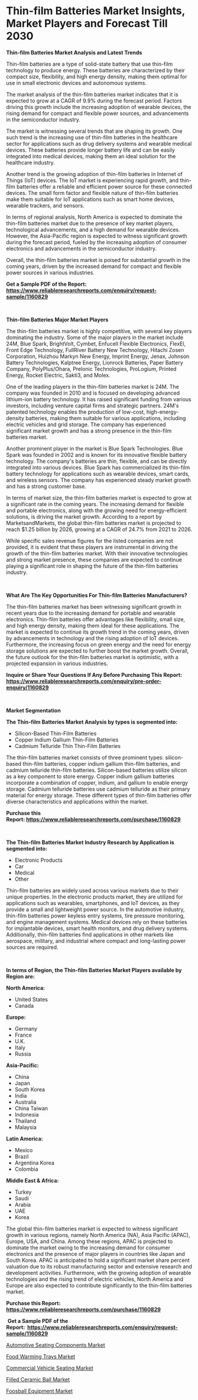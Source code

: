 <p><h1>Thin-film Batteries Market Insights, Market Players and Forecast Till 2030</h1></p><p><strong>Thin-film Batteries Market Analysis and Latest Trends</strong></p>
<p><p>Thin-film batteries are a type of solid-state battery that use thin-film technology to produce energy. These batteries are characterized by their compact size, flexibility, and high energy density, making them optimal for use in small electronic devices and autonomous systems.</p><p>The market analysis of the thin-film batteries market indicates that it is expected to grow at a CAGR of 9.9% during the forecast period. Factors driving this growth include the increasing adoption of wearable devices, the rising demand for compact and flexible power sources, and advancements in the semiconductor industry.</p><p>The market is witnessing several trends that are shaping its growth. One such trend is the increasing use of thin-film batteries in the healthcare sector for applications such as drug delivery systems and wearable medical devices. These batteries provide longer battery life and can be easily integrated into medical devices, making them an ideal solution for the healthcare industry.</p><p>Another trend is the growing adoption of thin-film batteries in Internet of Things (IoT) devices. The IoT market is experiencing rapid growth, and thin-film batteries offer a reliable and efficient power source for these connected devices. The small form factor and flexible nature of thin-film batteries make them suitable for IoT applications such as smart home devices, wearable trackers, and sensors.</p><p>In terms of regional analysis, North America is expected to dominate the thin-film batteries market due to the presence of key market players, technological advancements, and a high demand for wearable devices. However, the Asia-Pacific region is expected to witness significant growth during the forecast period, fueled by the increasing adoption of consumer electronics and advancements in the semiconductor industry.</p><p>Overall, the thin-film batteries market is poised for substantial growth in the coming years, driven by the increased demand for compact and flexible power sources in various industries.</p></p>
<p><strong>Get a Sample PDF of the Report:&nbsp; <a href="https://www.reliableresearchreports.com/enquiry/request-sample/1160829">https://www.reliableresearchreports.com/enquiry/request-sample/1160829</a></strong></p>
<p>&nbsp;</p>
<p><strong>Thin-film Batteries Major Market Players</strong></p>
<p><p>The thin-film batteries market is highly competitive, with several key players dominating the industry. Some of the major players in the market include 24M, Blue Spark, BrightVolt, Cymbet, Enfucell Flexible Electronics, FlexEl, Front Edge Technology, FullRiver Battery New Technology, Hitachi Zosen Corporation, Huizhou Markyn New Energy, Imprint Energy, Jenax, Johnson Battery Technologies, Kalptree Energy, Lionrock Batteries, Paper Battery Company, PolyPlus/Ohara, Prelonic Technologies, ProLogium, Printed Energy, Rocket Electric, Sakti3, and Molex.</p><p>One of the leading players in the thin-film batteries market is 24M. The company was founded in 2010 and is focused on developing advanced lithium-ion battery technology. It has raised significant funding from various investors, including venture capital firms and strategic partners. 24M's patented technology enables the production of low-cost, high-energy-density batteries, making them suitable for various applications, including electric vehicles and grid storage. The company has experienced significant market growth and has a strong presence in the thin-film batteries market.</p><p>Another prominent player in the market is Blue Spark Technologies. Blue Spark was founded in 2002 and is known for its innovative flexible battery technology. The company's batteries are thin, flexible, and can be directly integrated into various devices. Blue Spark has commercialized its thin-film battery technology for applications such as wearable devices, smart cards, and wireless sensors. The company has experienced steady market growth and has a strong customer base.</p><p>In terms of market size, the thin-film batteries market is expected to grow at a significant rate in the coming years. The increasing demand for flexible and portable electronics, along with the growing need for energy-efficient solutions, is driving the market growth. According to a report by MarketsandMarkets, the global thin-film batteries market is projected to reach $1.25 billion by 2026, growing at a CAGR of 24.7% from 2021 to 2026.</p><p>While specific sales revenue figures for the listed companies are not provided, it is evident that these players are instrumental in driving the growth of the thin-film batteries market. With their innovative technologies and strong market presence, these companies are expected to continue playing a significant role in shaping the future of the thin-film batteries industry.</p></p>
<p>&nbsp;</p>
<p><strong>What Are The Key Opportunities For Thin-film Batteries Manufacturers?</strong></p>
<p><p>The thin-film batteries market has been witnessing significant growth in recent years due to the increasing demand for portable and wearable electronics. Thin-film batteries offer advantages like flexibility, small size, and high energy density, making them ideal for these applications. The market is expected to continue its growth trend in the coming years, driven by advancements in technology and the rising adoption of IoT devices. Furthermore, the increasing focus on green energy and the need for energy storage solutions are expected to further boost the market growth. Overall, the future outlook for the thin-film batteries market is optimistic, with a projected expansion in various industries.</p></p>
<p><strong>Inquire or Share Your Questions If Any Before Purchasing This Report: <a href="https://www.reliableresearchreports.com/enquiry/pre-order-enquiry/1160829">https://www.reliableresearchreports.com/enquiry/pre-order-enquiry/1160829</a></strong></p>
<p>&nbsp;</p>
<p><strong>Market Segmentation</strong></p>
<p><strong>The Thin-film Batteries Market Analysis by types is segmented into:</strong></p>
<p><ul><li>Silicon-Based Thin-Film Batteries</li><li>Copper Indium Gallium Thin-Film Batteries</li><li>Cadmium Telluride Thin Thin-Film Batteries</li></ul></p>
<p><p>The thin-film batteries market consists of three prominent types: silicon-based thin-film batteries, copper indium gallium thin-film batteries, and cadmium telluride thin-film batteries. Silicon-based batteries utilize silicon as a key component to store energy. Copper indium gallium batteries incorporate a combination of copper, indium, and gallium to enable energy storage. Cadmium telluride batteries use cadmium telluride as their primary material for energy storage. These different types of thin-film batteries offer diverse characteristics and applications within the market.</p></p>
<p><strong>Purchase this Report:&nbsp;<a href="https://www.reliableresearchreports.com/purchase/1160829">https://www.reliableresearchreports.com/purchase/1160829</a></strong></p>
<p>&nbsp;</p>
<p><strong>The Thin-film Batteries Market Industry Research by Application is segmented into:</strong></p>
<p><ul><li>Electronic Products</li><li>Car</li><li>Medical</li><li>Other</li></ul></p>
<p><p>Thin-film batteries are widely used across various markets due to their unique properties. In the electronic products market, they are utilized for applications such as wearables, smartphones, and IoT devices, as they provide a small and lightweight power source. In the automotive industry, thin-film batteries power keyless entry systems, tire pressure monitoring, and engine management systems. Medical devices rely on these batteries for implantable devices, smart health monitors, and drug delivery systems. Additionally, thin-film batteries find applications in other markets like aerospace, military, and industrial where compact and long-lasting power sources are required.</p></p>
<p>&nbsp;</p>
<p><strong>In terms of Region, the Thin-film Batteries Market Players available by Region are:</strong></p>
<p>
    <p> <strong> North America: </strong>
        <ul>
            <li>United States</li>
            <li>Canada</li>
        </ul>
        </p> 
    <p> <strong> Europe: </strong>
        <ul>
            <li>Germany</li>
            <li>France</li>
            <li>U.K.</li>
            <li>Italy</li>
            <li>Russia</li>
        </ul>
        </p> 
    <p> <strong> Asia-Pacific: </strong>
        <ul>
            <li>China</li>
            <li>Japan</li>
            <li>South Korea</li>
            <li>India</li>
            <li>Australia</li>
            <li>China Taiwan</li>
            <li>Indonesia</li>
            <li>Thailand</li>
            <li>Malaysia</li>
        </ul>
        </p> 
    <p> <strong> Latin America: </strong>
        <ul>
            <li>Mexico</li>
            <li>Brazil</li>
            <li>Argentina Korea</li>
            <li>Colombia</li>
        </ul>
        </p> 
    <p> <strong> Middle East & Africa: </strong>
        <ul>
            <li>Turkey</li>
            <li>Saudi</li>
            <li>Arabia</li>
            <li>UAE</li>
            <li>Korea</li>
        </ul>
    </p>
    </p>
<p><p>The global thin-film batteries market is expected to witness significant growth in various regions, namely North America (NA), Asia Pacific (APAC), Europe, USA, and China. Among these regions, APAC is projected to dominate the market owing to the increasing demand for consumer electronics and the presence of major players in countries like Japan and South Korea. APAC is anticipated to hold a significant market share percent valuation due to its robust manufacturing sector and extensive research and development activities. Furthermore, with the growing adoption of wearable technologies and the rising trend of electric vehicles, North America and Europe are also expected to contribute significantly to the thin-film batteries market.</p></p>
<p><strong>Purchase this Report: <a href="https://www.reliableresearchreports.com/purchase/1160829">https://www.reliableresearchreports.com/purchase/1160829</a></strong></p>
<p>&nbsp;<strong>Get a Sample PDF of the Report:&nbsp;&nbsp;<a href="https://www.reliableresearchreports.com/enquiry/request-sample/1160829">https://www.reliableresearchreports.com/enquiry/request-sample/1160829</a></strong></p>
<p><strong></strong></p>
<p><p><a href="https://medium.com/@jarredmertz2772/automotive-seating-components-market-size-growth-forecast-2023-2030-452a7b8e9005">Automotive Seating Components Market</a></p><p><a href="https://www.linkedin.com/pulse/food-warming-trays-market-share-amp-new-trends-analysis-report-jjtee/">Food Warming Trays Market</a></p><p><a href="https://medium.com/@reyeshowell655/commercial-vehicle-seating-market-size-growth-forecast-2023-2030-ff6e3e3c476d">Commercial Vehicle Seating Market</a></p><p><a href="https://github.com/Chiragrp26/Market-Research-Report-List-1/blob/main/filled-ceramic-ball-market.md">Filled Ceramic Ball Market</a></p><p><a href="https://www.linkedin.com/pulse/foosball-equipment-market-challenges-opportunities-growth-urbqe/">Foosball Equipment Market</a></p></p>